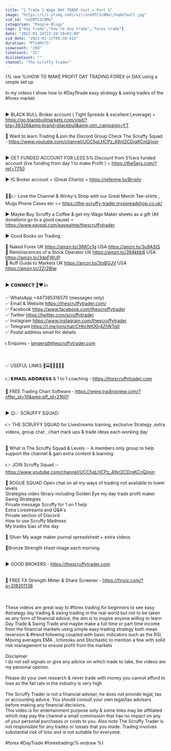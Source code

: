 ```yaml
---
title: "1 Trade 1 Wage DAY TRADE test = Part 5"
image: "https:\/\/i.ytimg.com\/vi\/xnO9TC3cBMw\/hqdefault.jpg"
vid_id: "xnO9TC3cBMw"
categories: "People-Blogs"
tags: ["day trade","how to day trade","forex trade"]
date: "2022-01-14T22:28:19+03:00"
vid_date: "2022-01-12T09:58:41Z"
duration: "PT14M27S"
viewcount: "268"
likeCount: "25"
dislikeCount: ""
channel: "The Scruffy Trader"
---
```

{% raw %}HOW TO MAKE PROFIT DAY TRADING FOREX or DAX using a simple set up<br /><br />In my videos I show how to #DayTtrade easy strategy &amp; swing trades of the #forex market<br /><br /><br />▶️  BLACK BULL Broker account ( Tight Spreads &amp; excellent Leverage)  =  <a rel="nofollow" target="blank" href="https://go.blackbullmarkets.com/visit/?bta=36326&amp;brand=blackbull&amp;utm_campaign=YT">https://go.blackbullmarkets.com/visit/?bta=36326&amp;brand=blackbull&amp;utm_campaign=YT</a><br /><br />🙌 Want to learn Trading &amp; join the Discord Group Check The Scruffy  Squad -  <a rel="nofollow" target="blank" href="https://www.youtube.com/channel/UCC5gLHCPz_49xt2CDraKCnQ/join">https://www.youtube.com/channel/UCC5gLHCPz_49xt2CDraKCnQ/join</a><br /><br /><br />▶️  GET FUNDED ACCOUNT FOR LESS 5% Discount from 5%ers funded account (live funding from day 1 to make Profit ) =  <a rel="nofollow" target="blank" href="https://the5ers.com/?ref=7750">https://the5ers.com/?ref=7750</a><br /><br />▶️ IG Broker account = (Great Charts) = <a rel="nofollow" target="blank" href="https://referme.to/Brrphr">https://referme.to/Brrphr</a><br /><br /><br />💪🙏👉 Love the Channel &amp; Winky's Shop with our Great Merch Tee-shirts , Mugs Phone Cases  etc == <a rel="nofollow" target="blank" href="https://the-scruffy-trader.myspreadshop.co.uk/">https://the-scruffy-trader.myspreadshop.co.uk/</a><br /><br />▶️  Maybe Buy Scruffy a Coffee &amp; get my Wage Maker sheets as a gift (All donations go to a good cause) =  <a rel="nofollow" target="blank" href="https://www.paypal.com/paypalme/thescruffytrader">https://www.paypal.com/paypalme/thescruffytrader</a><br /><br />▶️ Good Books on Trading :<br /><br />🌟 Naked Forex  UK  <a rel="nofollow" target="blank" href="https://amzn.to/3lMCc1g">https://amzn.to/3lMCc1g</a>  USA <a rel="nofollow" target="blank" href="https://amzn.to/3u9AStS">https://amzn.to/3u9AStS</a><br />🌟 Reminiscences of a Stock Operator  UK <a rel="nofollow" target="blank" href="https://amzn.to/394kbb6">https://amzn.to/394kbb6</a>   USA  <a rel="nofollow" target="blank" href="https://amzn.to/3dqFWUP">https://amzn.to/3dqFWUP</a><br />🌟 Ruff Guide to Markets   UK  <a rel="nofollow" target="blank" href="https://amzn.to/3tsBGJV">https://amzn.to/3tsBGJV</a>   USA <a rel="nofollow" target="blank" href="https://amzn.to/2Zr2BIw">https://amzn.to/2Zr2BIw</a><br /><br /><br />▶️ 𝗖𝗢𝗡𝗡𝗘𝗖𝗧  📱❤️👍<br /><br />✅ WhatsApp                   +447395316570 (messages only)<br />✅ Email &amp; Website          <a rel="nofollow" target="blank" href="https://thescruffytrader.com/">https://thescruffytrader.com/</a><br />✅ Facebook                      <a rel="nofollow" target="blank" href="https://www.facebook.com/thescruffytrader">https://www.facebook.com/thescruffytrader</a><br />✅ Twitter                          <a rel="nofollow" target="blank" href="https://twitter.com/scruffytrader">https://twitter.com/scruffytrader</a><br />✅ Instagram                     <a rel="nofollow" target="blank" href="https://www.instagram.com/thescruffytrader">https://www.instagram.com/thescruffytrader</a><br />✅ Telegram                      <a rel="nofollow" target="blank" href="https://t.me/joinchat/CHhcNtO0r4ZhNTg0">https://t.me/joinchat/CHhcNtO0r4ZhNTg0</a><br />✅ Postal address             email for details<br /><br />📞 Enquires - langers@thescruffytrader.com<br /><br /><br /><br />✅ USEFUL LINKS 🛴🚍🚋🛫🚁🚀🏰<br /><br />👉𝗘𝗠𝗔𝗜𝗟 𝗔𝗗𝗗𝗥𝗘𝗦𝗦 &amp; 1 to 1 coaching - <a rel="nofollow" target="blank" href="https://thescruffytrader.com">https://thescruffytrader.com</a><br /><br />🌟 FREE Trading Chart Software - <a rel="nofollow" target="blank" href="https://www.tradingview.com/?offer_id=10&amp;aff_id=21601">https://www.tradingview.com/?offer_id=10&amp;aff_id=21601</a><br /><br /><br />▶️ 😉✅   SCRUFFY SQUAD:<br /><br />👉 THE SCRUFFY SQUAD for Livestreams training, exclusive Strategy ,extra videos,  group chat ,  chart mark ups &amp; trade ideas each working day<br /><br /><br />🙌 What is The  Scruffy Squad &amp; Levels  :- A members only group to help support the channel &amp; gain extra content &amp; learning<br /><br />👉 JOIN Scruffy Squad :- <a rel="nofollow" target="blank" href="https://www.youtube.com/channel/UCC5gLHCPz_49xt2CDraKCnQ/join">https://www.youtube.com/channel/UCC5gLHCPz_49xt2CDraKCnQ/join</a><br /><br />🚀 ROGUE SQUAD    Open chat on all my ways of trading not available to lower levels<br />                                      Strategies video library including Golden Eye my day trade profit maker<br />                                      Swing Strategies<br />                                      Private message Scruffy for 1 on 1 help<br />                                      Extra Livestreams and Q&amp;A's<br />                                      Private section of Discord<br />                                      How to use Scruffy Madness<br />                                      My trades bias of the day<br />                                                                                              <br />🥈 Silver                    My wage maker journal spreadsheet + extra videos<br />                               <br />🥉Bronze                  Strength sheet image each morning<br /><br /><br />▶️ GOOD BROKERS - <a rel="nofollow" target="blank" href="https://thescruffytrader.com">https://thescruffytrader.com</a><br /><br /><br />🌟 FREE FX Strength Meter &amp;  Share Screener - <a rel="nofollow" target="blank" href="https://finviz.com/?a=318201138">https://finviz.com/?a=318201138</a><br /><br /><br /><br />These videos are great way to #forex trading for beginners to see easy #strategy day trading &amp; swing trading in the real world but not to be taken as any form of financial advice, the aim is to inspire anyone willing to learn Day Trade &amp; Swing Trade and maybe make a full time or part time income from the financial markets using simple easy trading strategy both mean reversion &amp; #trend following coupled with basic indicators such as the RSI, Moving averages EMA , Ichimoku and Stochastic to mention a few with solid risk management to ensure profit from the markets<br /><br /> Disclaimer<br />I do not sell signals or give any advice on which trade to take, the videos are my personal opinion.<br /><br />Please do your own research &amp; never trade with money you cannot afford to lose as the fail rate in the industry is very high<br /><br />The Scruffy Trader is not a financial adviser, he does not provide legal, tax or accounting advice. You should consult your own legal/tax advisers before making any financial decisions.<br />This video is for entertainment purpose only &amp; some links may be affiliated which may pay the channel a small commission that has no impact on any of your personal purchases or costs to you. Also note The Scruffy Trader is not responsible for any trades or losses that you made. Trading involves substantial risk of loss and is not suitable for everyone.<br /><br />#forex #DayTrade #forextrading{% endraw %}
